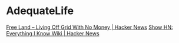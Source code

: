 # AdequateLife

[Free Land – Living Off Grid With No Money | Hacker News](https://news.ycombinator.com/item?id=26281103)
[Show HN: Everything I Know Wiki | Hacker News](https://news.ycombinator.com/item?id=19468993)
